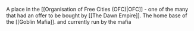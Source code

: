 A place in the [[Organisation of Free Cities (OFC)|OFC]] - one of the many that had an offer to be bought by [[The Dawn Empire]]. The home base of the [[Goblin Mafia]]. and currently run by the mafia 